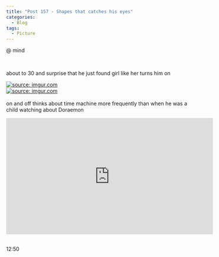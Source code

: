 ```yaml
---
title: "Post 157 - Shapes that catches his eyes"
categories:
  - Blog
tags:
  - Picture
---
```


@ mind

<br/>

about to 30 and surprise that he just found girl like her turns him on 

<a href="https://imgur.com/J0C6F25"><img src="https://i.imgur.com/J0C6F25.jpg" title="source: imgur.com" /></a>
<br/>
<a href="https://imgur.com/ogsxx2U"><img src="https://i.imgur.com/ogsxx2U.jpg" title="source: imgur.com" /></a>
<br/>
<br/>
on and off thinks about time machine more frequently than when he was a child watching about Doraemon
<br/>
<iframe width="560" height="315" src="https://www.youtube.com/embed/4ja611UXmfk" title="YouTube video player" frameborder="0" allow="accelerometer; autoplay; clipboard-write; encrypted-media; gyroscope; picture-in-picture" allowfullscreen></iframe>
<br/>
<br/>

12:50
<br/>
<br/>

<script src="https://utteranc.es/client.js"
        repo="serendipityinlife/serendipityinlife.github.io"
        issue-term="pathname"
        theme="github-light"
        crossorigin="anonymous"
        async>
</script>
